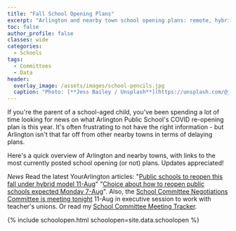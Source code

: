 ```yaml
---
title: "Fall School Opening Plans"
excerpt: "Arlington and nearby town school opening plans: remote, hybrid, other."
toc: false
author_profile: false
classes: wide
categories:
  - Schools
tags:
  - Committees
  - Data
header:
  overlay_image: /assets/images/school-pencils.jpg
  caption: "Photo: [**Jess Bailey / Unsplash**](https://unsplash.com/@jessbailey)"
---
```


If you're the parent of a school-aged child, you've been spending a lot of time looking for news on what Arlington Public School's COVID re-opening plan is this year.  It's often frustrating to not have the right information - but Arlington isn't that far off from other nearby towns in terms of delaying plans.

Here's a quick overview of Arlington and nearby towns, with links to the most currently posted school opening (or not) plans.  Updates appreciated!

_News_   Read the latest YourArlington articles: "[Public schools to reopen this fall under hybrid model 11-Aug](https://www.yourarlington.com/arlington-archives/town-school/schools/17606-sc-081120.html)" "[Choice about how to reopen public schools expected Monday 7-Aug](https://www.yourarlington.com/arlington-archives/town-school/schools/17562-sc-073120)". Also, the [School Committee Negotiations Committee is meeting tonight](https://arlington.novusagenda.com/agendapublic/MeetingView.aspx?MeetingID=1098&MinutesMeetingID=-1&doctype=Agenda) 11-Aug in executive session to work with teacher's unions.  Or read my [School Committee Meeting Tracker](/meetings/school/).

{% include schoolopen.html schoolopen=site.data.schoolopen %}